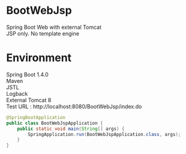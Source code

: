 # BootWebJsp
Spring Boot Web with external Tomcat
<br>
JSP only. No template engine
# Environment
Spring Boot 1.4.0<br>
Maven<br>
JSTL<br>
Logback<br>
External Tomcat 8<br>
Test URL : http://localhost:8080/BootWebJsp/index.do

``` java
@SpringBootApplication
public class BootWebJspApplication {
    public static void main(String[] args) {
        SpringApplication.run(BootWebJspApplication.class, args);
    }
}
```